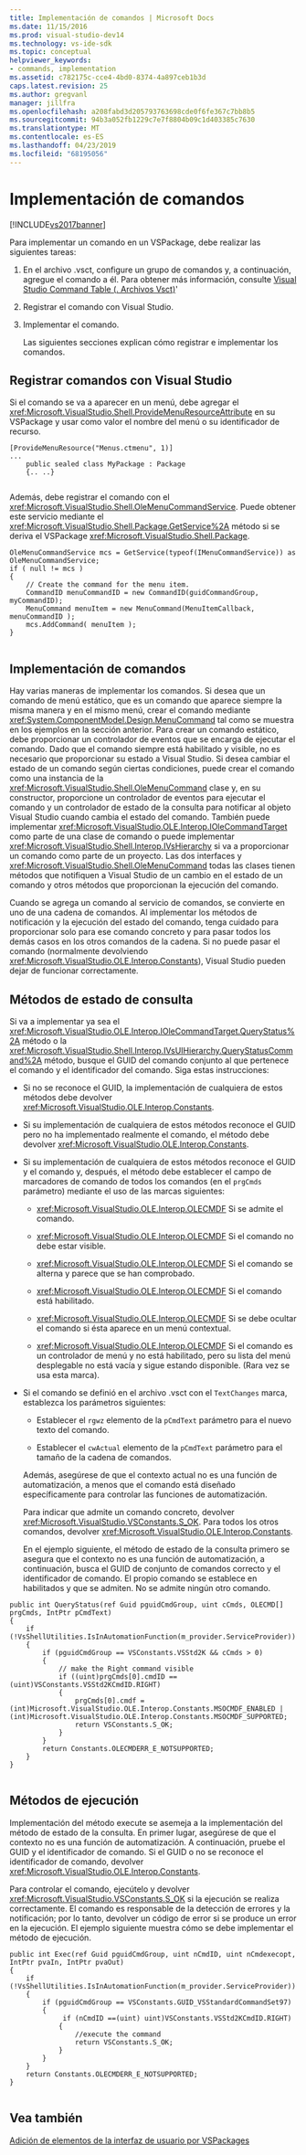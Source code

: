 ```yaml
---
title: Implementación de comandos | Microsoft Docs
ms.date: 11/15/2016
ms.prod: visual-studio-dev14
ms.technology: vs-ide-sdk
ms.topic: conceptual
helpviewer_keywords:
- commands, implementation
ms.assetid: c782175c-cce4-4bd0-8374-4a897ceb1b3d
caps.latest.revision: 25
ms.author: gregvanl
manager: jillfra
ms.openlocfilehash: a208fabd3d205793763698cde0f6fe367c7bb8b5
ms.sourcegitcommit: 94b3a052fb1229c7e7f8804b09c1d403385c7630
ms.translationtype: MT
ms.contentlocale: es-ES
ms.lasthandoff: 04/23/2019
ms.locfileid: "68195056"
---
```

# <a name="command-implementation"></a>Implementación de comandos
[!INCLUDE[vs2017banner](../../includes/vs2017banner.md)]

Para implementar un comando en un VSPackage, debe realizar las siguientes tareas:  
  
1. En el archivo .vsct, configure un grupo de comandos y, a continuación, agregue el comando a él. Para obtener más información, consulte [Visual Studio Command Table (. Archivos Vsct)](../../extensibility/internals/visual-studio-command-table-dot-vsct-files.md)'  
  
2. Registrar el comando con Visual Studio.  
  
3. Implementar el comando.  
  
   Las siguientes secciones explican cómo registrar e implementar los comandos.  
  
## <a name="registering-commands-with-visual-studio"></a>Registrar comandos con Visual Studio  
 Si el comando se va a aparecer en un menú, debe agregar el <xref:Microsoft.VisualStudio.Shell.ProvideMenuResourceAttribute> en su VSPackage y usar como valor el nombre del menú o su identificador de recurso.  
  
```  
[ProvideMenuResource("Menus.ctmenu", 1)]  
...  
    public sealed class MyPackage : Package  
    {.. ..}  
  
```  
  
 Además, debe registrar el comando con el <xref:Microsoft.VisualStudio.Shell.OleMenuCommandService>. Puede obtener este servicio mediante el <xref:Microsoft.VisualStudio.Shell.Package.GetService%2A> método si se deriva el VSPackage <xref:Microsoft.VisualStudio.Shell.Package>.  
  
```  
OleMenuCommandService mcs = GetService(typeof(IMenuCommandService)) as OleMenuCommandService;  
if ( null != mcs )  
{  
    // Create the command for the menu item.  
    CommandID menuCommandID = new CommandID(guidCommandGroup, myCommandID);  
    MenuCommand menuItem = new MenuCommand(MenuItemCallback, menuCommandID );  
    mcs.AddCommand( menuItem );  
}  
  
```  
  
## <a name="implementing-commands"></a>Implementación de comandos  
 Hay varias maneras de implementar los comandos. Si desea que un comando de menú estático, que es un comando que aparece siempre la misma manera y en el mismo menú, crear el comando mediante <xref:System.ComponentModel.Design.MenuCommand> tal como se muestra en los ejemplos en la sección anterior. Para crear un comando estático, debe proporcionar un controlador de eventos que se encarga de ejecutar el comando. Dado que el comando siempre está habilitado y visible, no es necesario que proporcionar su estado a Visual Studio. Si desea cambiar el estado de un comando según ciertas condiciones, puede crear el comando como una instancia de la <xref:Microsoft.VisualStudio.Shell.OleMenuCommand> clase y, en su constructor, proporcione un controlador de eventos para ejecutar el comando y un controlador de estado de la consulta para notificar al objeto Visual Studio cuando cambia el estado del comando. También puede implementar <xref:Microsoft.VisualStudio.OLE.Interop.IOleCommandTarget> como parte de una clase de comando o puede implementar <xref:Microsoft.VisualStudio.Shell.Interop.IVsHierarchy> si va a proporcionar un comando como parte de un proyecto. Las dos interfaces y <xref:Microsoft.VisualStudio.Shell.OleMenuCommand> todas las clases tienen métodos que notifiquen a Visual Studio de un cambio en el estado de un comando y otros métodos que proporcionan la ejecución del comando.  
  
 Cuando se agrega un comando al servicio de comandos, se convierte en uno de una cadena de comandos. Al implementar los métodos de notificación y la ejecución del estado del comando, tenga cuidado para proporcionar solo para ese comando concreto y para pasar todos los demás casos en los otros comandos de la cadena. Si no puede pasar el comando (normalmente devolviendo <xref:Microsoft.VisualStudio.OLE.Interop.Constants>), Visual Studio pueden dejar de funcionar correctamente.  
  
## <a name="query-status-methods"></a>Métodos de estado de consulta  
 Si va a implementar ya sea el <xref:Microsoft.VisualStudio.OLE.Interop.IOleCommandTarget.QueryStatus%2A> método o la <xref:Microsoft.VisualStudio.Shell.Interop.IVsUIHierarchy.QueryStatusCommand%2A> método, busque el GUID del comando conjunto al que pertenece el comando y el identificador del comando. Siga estas instrucciones:  
  
- Si no se reconoce el GUID, la implementación de cualquiera de estos métodos debe devolver <xref:Microsoft.VisualStudio.OLE.Interop.Constants>.  
  
- Si su implementación de cualquiera de estos métodos reconoce el GUID pero no ha implementado realmente el comando, el método debe devolver <xref:Microsoft.VisualStudio.OLE.Interop.Constants>.  
  
- Si su implementación de cualquiera de estos métodos reconoce el GUID y el comando y, después, el método debe establecer el campo de marcadores de comando de todos los comandos (en el `prgCmds` parámetro) mediante el uso de las marcas siguientes:  
  
  - <xref:Microsoft.VisualStudio.OLE.Interop.OLECMDF> Si se admite el comando.  
  
  - <xref:Microsoft.VisualStudio.OLE.Interop.OLECMDF> Si el comando no debe estar visible.  
  
  - <xref:Microsoft.VisualStudio.OLE.Interop.OLECMDF> Si el comando se alterna y parece que se han comprobado.  
  
  - <xref:Microsoft.VisualStudio.OLE.Interop.OLECMDF> Si el comando está habilitado.  
  
  - <xref:Microsoft.VisualStudio.OLE.Interop.OLECMDF> Si se debe ocultar el comando si ésta aparece en un menú contextual.  
  
  - <xref:Microsoft.VisualStudio.OLE.Interop.OLECMDF> Si el comando es un controlador de menú y no está habilitado, pero su lista del menú desplegable no está vacía y sigue estando disponible. (Rara vez se usa esta marca).  
  
- Si el comando se definió en el archivo .vsct con el `TextChanges` marca, establezca los parámetros siguientes:  
  
  - Establecer el `rgwz` elemento de la `pCmdText` parámetro para el nuevo texto del comando.  
  
  - Establecer el `cwActual` elemento de la `pCmdText` parámetro para el tamaño de la cadena de comandos.  
  
  Además, asegúrese de que el contexto actual no es una función de automatización, a menos que el comando está diseñado específicamente para controlar las funciones de automatización.  
  
  Para indicar que admite un comando concreto, devolver <xref:Microsoft.VisualStudio.VSConstants.S_OK>. Para todos los otros comandos, devolver <xref:Microsoft.VisualStudio.OLE.Interop.Constants>.  
  
  En el ejemplo siguiente, el método de estado de la consulta primero se asegura que el contexto no es una función de automatización, a continuación, busca el GUID de conjunto de comandos correcto y el identificador de comando. El propio comando se establece en habilitados y que se admiten. No se admite ningún otro comando.  
  
```  
public int QueryStatus(ref Guid pguidCmdGroup, uint cCmds, OLECMD[] prgCmds, IntPtr pCmdText)  
{  
    if (!VsShellUtilities.IsInAutomationFunction(m_provider.ServiceProvider))  
    {  
        if (pguidCmdGroup == VSConstants.VSStd2K && cCmds > 0)  
        {  
            // make the Right command visible   
            if ((uint)prgCmds[0].cmdID == (uint)VSConstants.VSStd2KCmdID.RIGHT)  
            {  
                prgCmds[0].cmdf = (int)Microsoft.VisualStudio.OLE.Interop.Constants.MSOCMDF_ENABLED | (int)Microsoft.VisualStudio.OLE.Interop.Constants.MSOCMDF_SUPPORTED;  
                return VSConstants.S_OK;  
            }  
        }  
        return Constants.OLECMDERR_E_NOTSUPPORTED;  
    }  
}  
  
```  
  
## <a name="execution-methods"></a>Métodos de ejecución  
 Implementación del método execute se asemeja a la implementación del método de estado de la consulta. En primer lugar, asegúrese de que el contexto no es una función de automatización. A continuación, pruebe el GUID y el identificador de comando. Si el GUID o no se reconoce el identificador de comando, devolver <xref:Microsoft.VisualStudio.OLE.Interop.Constants>.  
  
 Para controlar el comando, ejecútelo y devolver <xref:Microsoft.VisualStudio.VSConstants.S_OK> si la ejecución se realiza correctamente. El comando es responsable de la detección de errores y la notificación; por lo tanto, devolver un código de error si se produce un error en la ejecución. El ejemplo siguiente muestra cómo se debe implementar el método de ejecución.  
  
```  
public int Exec(ref Guid pguidCmdGroup, uint nCmdID, uint nCmdexecopt, IntPtr pvaIn, IntPtr pvaOut)  
{  
    if (!VsShellUtilities.IsInAutomationFunction(m_provider.ServiceProvider))  
    {  
        if (pguidCmdGroup == VSConstants.GUID_VSStandardCommandSet97)  
        {  
             if (nCmdID ==(uint) uint)VSConstants.VSStd2KCmdID.RIGHT)  
            {  
                //execute the command  
                return VSConstants.S_OK;  
            }  
        }  
    }  
    return Constants.OLECMDERR_E_NOTSUPPORTED;  
}  
  
```  
  
## <a name="see-also"></a>Vea también  
 [Adición de elementos de la interfaz de usuario por VSPackages](../../extensibility/internals/how-vspackages-add-user-interface-elements.md)
